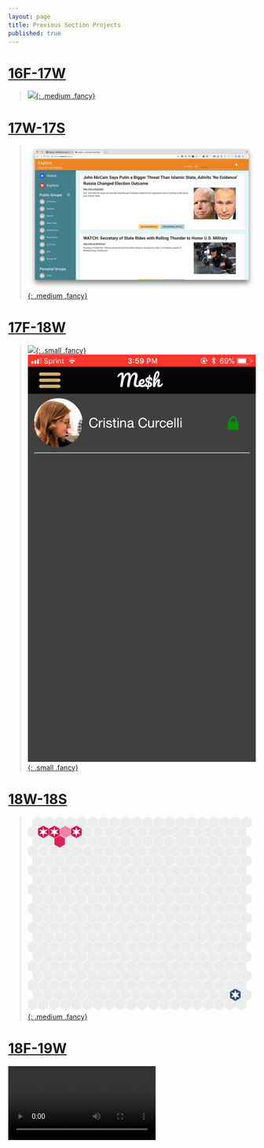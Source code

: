 ```yaml
---
layout: page
title: Previous Section Projects
published: true
---
```




# [16F-17W](16f-17w) #

> [![](16f-17w/img/music_game_demo.gif){: .medium .fancy}](16f-17w)

# [17W-17S](17w-17s) #

> [![](17w-17s/img/notist.jpg){: .medium .fancy}](17w-17s)

# [17F-18W](17f-18w) #

> [![](17f-18w/img/miam-feed.gif){: .small .fancy}](17f-18w)
> [![](17f-18w/img/meshcash-ReceivingPaymentRequest.gif){: .small .fancy}](17f-18w)

# [18W-18S](18w-18s) #

> [![](18w-18s/img/monad.gif){: .medium .fancy}](18w-18s)

# [18F-19W](18f-19w) #

<a href="18f-19w" class="blockquote-style">
    <video loop autoplay class="medium fancy">
    <source src="http://res.cloudinary.com/dali-lab/video/upload/ac_none,w_560,h_315,c_crop/v1546203223/cs98/technigala-18f-small.webm" type="video/webm"/>
    <source src="http://res.cloudinary.com/dali-lab/video/upload/ac_none,w_560,h_315,c_crop/v1546203223/cs98/technigala-18f-small.mp4" type="video/mp4"/>
    <source src="http://res.cloudinary.com/dali-lab/video/upload/ac_none,w_560,h_315,c_crop/v1546203223/cs98/technigala-18f-small.ogv" type="video/ogg"/>
    Your browser does not support HTML5 video tags
    </video>
</a>

